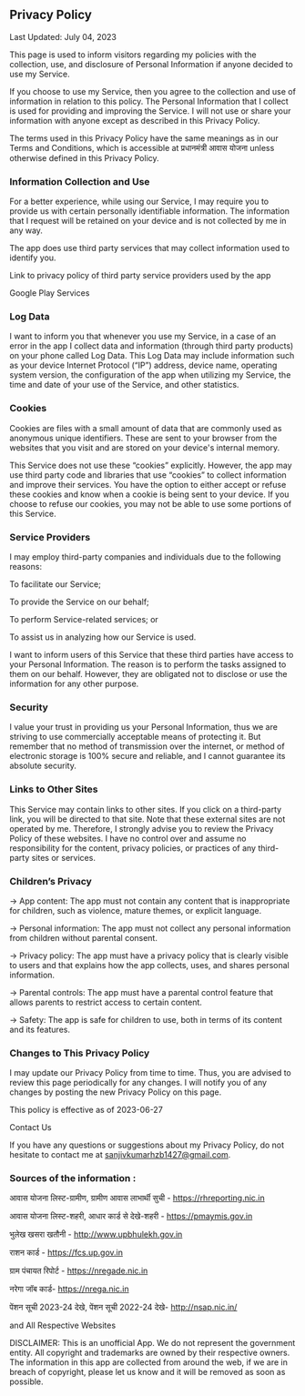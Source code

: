 Privacy Policy
----------------

Last Updated: July 04, 2023

This page is used to inform visitors regarding my policies with the collection, use, and disclosure of Personal Information if anyone decided to use my Service.

If you choose to use my Service, then you agree to the collection and use of information in relation to this policy. The Personal Information that I collect is used for providing and improving the Service. I will not use or share your information with anyone except as described in this Privacy Policy.

The terms used in this Privacy Policy have the same meanings as in our Terms and Conditions, which is accessible at प्रधानमंत्री आवास योजना unless otherwise defined in this Privacy Policy.

### Information Collection and Use

For a better experience, while using our Service, I may require you to provide us with certain personally identifiable information. The information that I request will be retained on your device and is not collected by me in any way.

The app does use third party services that may collect information used to identify you.

Link to privacy policy of third party service providers used by the app

Google Play Services

### Log Data

I want to inform you that whenever you use my Service, in a case of an error in the app I collect data and information (through third party products) on your phone called Log Data. This Log Data may include information such as your device Internet Protocol (“IP”) address, device name, operating system version, the configuration of the app when utilizing my Service, the time and date of your use of the Service, and other statistics.

### Cookies

Cookies are files with a small amount of data that are commonly used as anonymous unique identifiers. These are sent to your browser from the websites that you visit and are stored on your device's internal memory.

This Service does not use these “cookies” explicitly. However, the app may use third party code and libraries that use “cookies” to collect information and improve their services. You have the option to either accept or refuse these cookies and know when a cookie is being sent to your device. If you choose to refuse our cookies, you may not be able to use some portions of this Service.

### Service Providers

I may employ third-party companies and individuals due to the following reasons:

To facilitate our Service;

To provide the Service on our behalf;

To perform Service-related services; or

To assist us in analyzing how our Service is used.

I want to inform users of this Service that these third parties have access to your Personal Information. The reason is to perform the tasks assigned to them on our behalf. However, they are obligated not to disclose or use the information for any other purpose.

### Security

I value your trust in providing us your Personal Information, thus we are striving to use commercially acceptable means of protecting it. But remember that no method of transmission over the internet, or method of electronic storage is 100% secure and reliable, and I cannot guarantee its absolute security.

### Links to Other Sites

This Service may contain links to other sites. If you click on a third-party link, you will be directed to that site. Note that these external sites are not operated by me. Therefore, I strongly advise you to review the Privacy Policy of these websites. I have no control over and assume no responsibility for the content, privacy policies, or practices of any third-party sites or services.

### Children’s Privacy

-> App content: The app must not contain any content that is inappropriate for children, such as violence, mature themes, or explicit language.

-> Personal information: The app must not collect any personal information from children without parental consent.

-> Privacy policy: The app must have a privacy policy that is clearly visible to users and that explains how the app collects, uses, and shares personal information.

-> Parental controls: The app must have a parental control feature that allows parents to restrict access to certain content.

-> Safety: The app is safe for children to use, both in terms of its content and its features.

### Changes to This Privacy Policy

I may update our Privacy Policy from time to time. Thus, you are advised to review this page periodically for any changes. I will notify you of any changes by posting the new Privacy Policy on this page.

This policy is effective as of 2023-06-27

Contact Us

If you have any questions or suggestions about my Privacy Policy, do not hesitate to contact me at sanjivkumarhzb1427@gmail.com.


### Sources of the information :

आवास योजना लिस्ट-ग्रामीण, ग्रामीण आवास लाभार्थी सुची - https://rhreporting.nic.in

आवास योजना लिस्ट-शहरी, आधार कार्ड से देखे-शहरी - https://pmaymis.gov.in

भुलेख खसरा खतौनी - http://www.upbhulekh.gov.in

राशन कार्ड - https://fcs.up.gov.in

ग्राम पंचायत रिपोर्ट - https://nregade.nic.in

नरेगा जॉब कार्ड- https://nrega.nic.in

पेंशन सूची 2023-24 देखे, पेंशन सूची 2022-24 देखे- http://nsap.nic.in/

and All Respective Websites

DISCLAIMER: This is an unofficial App. We do not represent the government entity. All copyright and trademarks are owned by their respective owners. The information in this app are collected from around the web, if we are in breach of copyright, please let us know and it will be removed as soon as possible.
